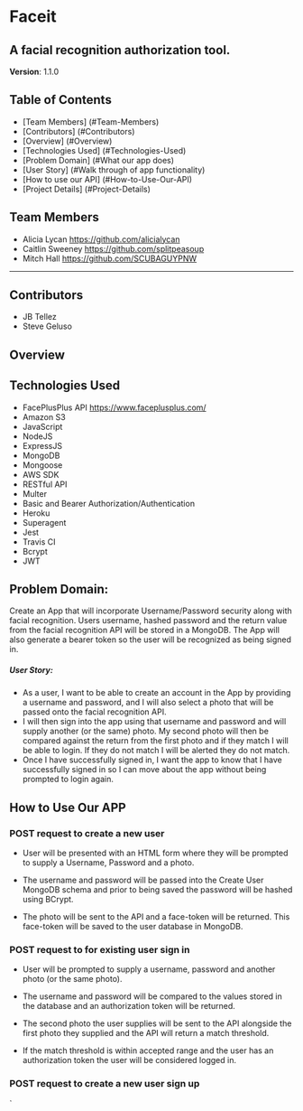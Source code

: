 # Faceit

## A facial recognition authorization tool.
**Version**: 1.1.0

## Table of Contents
* [Team Members] (#Team-Members)
* [Contributors] (#Contributors)
* [Overview] (#Overview)
* [Technologies Used] (#Technologies-Used)
* [Problem Domain] (#What our app does)
* [User Story] (#Walk through of app functionality)
* [How to use our API] (#How-to-Use-Our-API)
* [Project Details] (#Project-Details)

## Team Members
* Alicia Lycan https://github.com/alicialycan
* Caitlin Sweeney https://github.com/splitpeasoup
* Mitch Hall https://github.com/SCUBAGUYPNW
***

## Contributors
* JB Tellez
* Steve Geluso

## Overview


## Technologies Used
* FacePlusPlus API <https://www.faceplusplus.com/>
* Amazon S3
* JavaScript
* NodeJS
* ExpressJS
* MongoDB
* Mongoose
* AWS SDK
* RESTful API
* Multer
* Basic and Bearer Authorization/Authentication
* Heroku
* Superagent
* Jest
* Travis CI
* Bcrypt
* JWT


## Problem Domain:

Create an App that will incorporate Username/Password security along with facial recognition. Users username, hashed password and the return value from the facial recognition API will be stored in a MongoDB.
The App will also generate a bearer token so the user will be recognized as being signed in.

##### User Story:
- As a user, I want to be able to create an account in the App by providing a username and password, and I will also select a photo that will be passed onto the facial recognition API.
- I will then sign into the app using that username and password and will supply another (or the same) photo. My second photo will then be compared against the return from the first photo and if they match I will be able to login. If they do not match I will be alerted they do not match. 
- Once I have successfully signed in, I want the app to know that I have successfully signed in so I can move about the app without being prompted to login again.  



## How to Use Our APP

### POST request to create a new user

- User will be presented with an HTML form where they will be prompted to supply a Username, Password and a photo.

- The username and password will be passed into the Create User MongoDB schema and prior to being saved the password will be hashed using BCrypt.

 - The photo will be sent to the API and a face-token will be returned. This face-token will be saved to the user database in MongoDB.


### POST request to for existing user sign in


- User will be prompted to supply a username, password and another photo (or the same photo).

- The username and password will be compared to the values stored in the database and an authorization token will be returned.

 - The second photo the user supplies will be sent to the API alongside the first photo they supplied and the API will return a match threshold. 
 
 - If the match threshold is within accepted range and the user has an authorization token the user will be considered logged in.
 


### POST request to create a new user sign up

`

